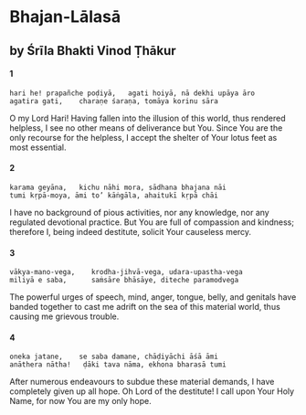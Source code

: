 # Bhajan-Lālasā

## by Śrīla Bhakti Vinod Ṭhākur

#### 1

    hari he! prapañche poḍiyā,   agati hoiyā, nā dekhi upāya āro
    agatira gati,    charaṇe śaraṇa, tomāya korinu sāra

O my Lord Hari! Having fallen into the illusion of this world, thus rendered helpless, I see no other means of deliverance but You. Since You are the only recourse for the helpless, I accept the shelter of Your lotus feet as most essential.

#### 2

    karama geyāna,   kichu nāhi mora, sādhana bhajana nāi
    tumi kṛpā-moya, āmi to’ kāṅgāla, ahaitukī kṛpā chāi

I have no background of pious activities, nor any knowledge, nor any regulated devotional practice. But You are full of compassion and kindness; therefore I, being indeed destitute, solicit Your causeless mercy.

#### 3

    vākya-mano-vega,    krodha-jihvā-vega, udara-upastha-vega
    miliyā e saba,      saṁsāre bhāsāye, diteche paramodvega

The powerful urges of speech, mind, anger, tongue, belly, and genitals have banded together to cast me adrift on the sea of this material world, thus causing me grievous trouble.

#### 4

    oneka jatane,    se saba damane, chāḍiyāchi āśā āmi
    anāthera nātha!   ḍāki tava nāma, ekhona bharasā tumi

After numerous endeavours to subdue these material demands, I have completely given up all hope. Oh Lord of the destitute! I call upon Your Holy Name, for now You are my only hope.

